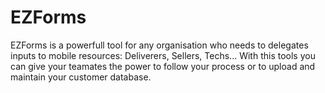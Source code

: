 # EZForms

EZForms is a powerfull tool for any organisation who needs to delegates inputs to mobile resources: Deliverers, Sellers, Techs... 
With this tools you can give your teamates the power to follow your process or to upload and maintain your customer database.
